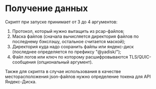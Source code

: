 # Получение данных

Скрипт при запуске принимает от 3 до 4 аргументов:
1. Протокол, который нужно вытащить из pcap-файлов;
2. Маска файлов (сначала вычисляется директория файлов по последнему бэкслэшу, остальное считается маской);
3. Директория куда надо сохранить файлы или яндекс-диск (последнее определяется по префиксу "@yadisk/");
4. Файл логов или ключ по которому расшифровываются TLS/QUIC-сообщения (опциональный аргумент).

Также для скрипта в случае использования в качестве месторасположения json-файлов нужно определение токена для API Яндекс-Диска.
